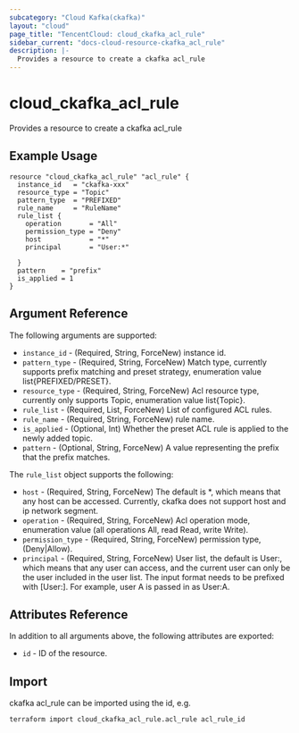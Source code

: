 ```yaml
---
subcategory: "Cloud Kafka(ckafka)"
layout: "cloud"
page_title: "TencentCloud: cloud_ckafka_acl_rule"
sidebar_current: "docs-cloud-resource-ckafka_acl_rule"
description: |-
  Provides a resource to create a ckafka acl_rule
---
```


# cloud_ckafka_acl_rule

Provides a resource to create a ckafka acl_rule

## Example Usage

```hcl
resource "cloud_ckafka_acl_rule" "acl_rule" {
  instance_id   = "ckafka-xxx"
  resource_type = "Topic"
  pattern_type  = "PREFIXED"
  rule_name     = "RuleName"
  rule_list {
    operation       = "All"
    permission_type = "Deny"
    host            = "*"
    principal       = "User:*"

  }
  pattern    = "prefix"
  is_applied = 1
}
```

## Argument Reference

The following arguments are supported:

* `instance_id` - (Required, String, ForceNew) instance id.
* `pattern_type` - (Required, String, ForceNew) Match type, currently supports prefix matching and preset strategy, enumeration value list{PREFIXED/PRESET}.
* `resource_type` - (Required, String, ForceNew) Acl resource type, currently only supports Topic, enumeration value list{Topic}.
* `rule_list` - (Required, List, ForceNew) List of configured ACL rules.
* `rule_name` - (Required, String, ForceNew) rule name.
* `is_applied` - (Optional, Int) Whether the preset ACL rule is applied to the newly added topic.
* `pattern` - (Optional, String, ForceNew) A value representing the prefix that the prefix matches.

The `rule_list` object supports the following:

* `host` - (Required, String, ForceNew) The default is *, which means that any host can be accessed. Currently, ckafka does not support host and ip network segment.
* `operation` - (Required, String, ForceNew) Acl operation mode, enumeration value (all operations All, read Read, write Write).
* `permission_type` - (Required, String, ForceNew) permission type, (Deny|Allow).
* `principal` - (Required, String, ForceNew) User list, the default is User:, which means that any user can access, and the current user can only be the user included in the user list. The input format needs to be prefixed with [User:]. For example, user A is passed in as User:A.

## Attributes Reference

In addition to all arguments above, the following attributes are exported:

* `id` - ID of the resource.



## Import

ckafka acl_rule can be imported using the id, e.g.

```
terraform import cloud_ckafka_acl_rule.acl_rule acl_rule_id
```

